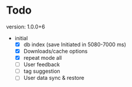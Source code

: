 # Todo

version: 1.0.0+6

- initial
  - [x] db index (save Initiated in 5080-7000 ms)
  - [x] Downloads/cache options
  - [x] repeat mode all
  - [ ] User feedback
  - [ ] tag suggestion
  - [ ] User data sync & restore
